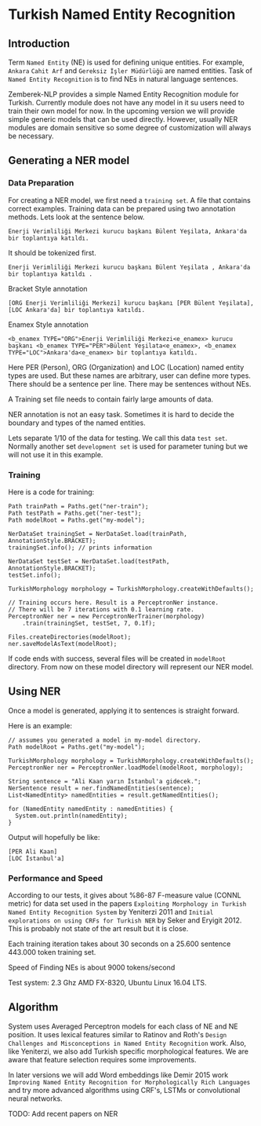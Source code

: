 Turkish Named Entity Recognition
============

## Introduction

Term `Named Entity` (NE) is used for defining unique entities. For example, `Ankara` 
`Cahit Arf` and `Gereksiz İşler Müdürlüğü` are named entities. Task of `Named Entity Recognition`
is to find NEs in natural language sentences.   

Zemberek-NLP provides a simple Named Entity Recognition module for Turkish. Currently module does not
have any model in it su users need to train their own model for now. In the upcoming version we will
provide simple generic models that can be used directly. However, usually NER modules are domain sensitive 
so some degree of customization will always be necessary. 

## Generating a NER model 

### Data Preparation

For creating a NER model, we first need a `training set`. A file that contains correct examples.
Training data can be prepared using two annotation methods. Lets look at the sentence below.

    Enerji Verimliliği Merkezi kurucu başkanı Bülent Yeşilata, Ankara'da bir toplantıya katıldı.
    
It should be tokenized first.     

    Enerji Verimliliği Merkezi kurucu başkanı Bülent Yeşilata , Ankara'da bir toplantıya katıldı .

Bracket Style annotation

    [ORG Enerji Verimliliği Merkezi] kurucu başkanı [PER Bülent Yeşilata], [LOC Ankara'da] bir toplantıya katıldı.

Enamex Style annotation

    <b_enamex TYPE="ORG">Enerji Verimliliği Merkezi<e_enamex> kurucu başkanı <b_enamex TYPE="PER">Bülent Yeşilata<e_enamex>, <b_enamex TYPE="LOC">Ankara'da<e_enamex> bir toplantıya katıldı.

Here PER (Person), ORG (Organization) and LOC (Location) named entity types are used. But these names are arbitrary, user can define more types.
There should be a sentence per line. There may be sentences without NEs.

A Training set file needs to contain fairly large amounts of data.

NER annotation is not an easy task. Sometimes it is hard to decide the boundary and types of the named entities.

Lets separate 1/10 of the data for testing. We call this data `test set`.
Normally another set `development set` is used for parameter tuning but we will not use it in this example. 

### Training

Here is a code for training:

   
    Path trainPath = Paths.get("ner-train");
    Path testPath = Paths.get("ner-test");
    Path modelRoot = Paths.get("my-model");

    NerDataSet trainingSet = NerDataSet.load(trainPath, AnnotationStyle.BRACKET);
    trainingSet.info(); // prints information

    NerDataSet testSet = NerDataSet.load(testPath, AnnotationStyle.BRACKET);
    testSet.info();

    TurkishMorphology morphology = TurkishMorphology.createWithDefaults();

    // Training occurs here. Result is a PerceptronNer instance.
    // There will be 7 iterations with 0.1 learning rate.
    PerceptronNer ner = new PerceptronNerTrainer(morphology)
        .train(trainingSet, testSet, 7, 0.1f);

    Files.createDirectories(modelRoot);
    ner.saveModelAsText(modelRoot);
        
If code ends with success, several files will be created in `modelRoot` directory. From now on 
these model directory will represent our NER model.

## Using NER

Once a model is generated, applying it to sentences is straight forward.

Here is an example:

    // assumes you generated a model in my-model directory.
    Path modelRoot = Paths.get("my-model");

    TurkishMorphology morphology = TurkishMorphology.createWithDefaults();
    PerceptronNer ner = PerceptronNer.loadModel(modelRoot, morphology);

    String sentence = "Ali Kaan yarın İstanbul'a gidecek.";
    NerSentence result = ner.findNamedEntities(sentence);
    List<NamedEntity> namedEntities = result.getNamedEntities();

    for (NamedEntity namedEntity : namedEntities) {
      System.out.println(namedEntity);
    }

Output will hopefully be like:

    [PER Ali Kaan]
    [LOC İstanbul'a]

### Performance and Speed

According to our tests, it gives
about %86-87 F-measure value (CONNL metric) for data set used in the papers
`Exploiting Morphology in Turkish Named Entity Recognition System` by Yeniterzi 2011 and 
 `Initial explorations on using CRFs for Turkish NER` by Seker and Eryigit 2012.
 This is probably not state of the art result but it is close. 

Each training iteration takes about 30 seconds on a 25.600 sentence 443.000 token training set.

Speed of Finding NEs is about 9000 tokens/second 

Test system: 2.3 Ghz AMD FX-8320, Ubuntu Linux 16.04 LTS.

## Algorithm

System uses Averaged Perceptron models for each class of NE and NE position.
It uses lexical features similar to Ratinov and Roth's `Design Challenges and Misconceptions in Named Entity Recognition` work.
Also, like Yeniterzi, we also add Turkish specific morphological features. 
We are aware that feature selection requires some improvements.  

In later versions we will add Word embeddings like Demir 2015 work `Improving Named Entity Recognition for Morphologically Rich Languages`
and try more advanced algorithms using CRF's, LSTMs or convolutional neural networks.

TODO: Add recent papers on NER 